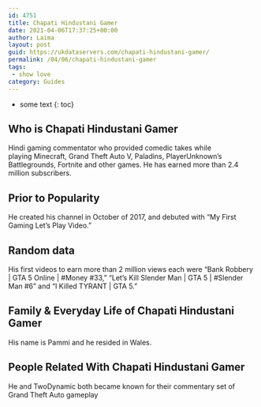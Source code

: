 ```yaml
---
id: 4751
title: Chapati Hindustani Gamer
date: 2021-04-06T17:37:25+00:00
author: Laima
layout: post
guid: https://ukdataservers.com/chapati-hindustani-gamer/
permalink: /04/06/chapati-hindustani-gamer
tags:
 - show love
category: Guides
---
```


* some text
{: toc}


## Who is Chapati Hindustani Gamer
                  
                  
                  
Hindi gaming commentator who provided comedic takes while playing Minecraft, Grand Theft Auto V, Paladins, PlayerUnknown&#8217;s Battlegrounds, Fortnite and other games. He has earned more than 2.4 million subscribers. 
                  
              
            
              
            
                
                
                
## Prior to Popularity
                  
                  
                  
He created his channel in October of 2017, and debuted with &#8220;My First Gaming Let&#8217;s Play Video.&#8221; 
                  
              
            
              
            
                
                
                
## Random data
                  
                  
                  
His first videos to earn more than 2 million views each were &#8220;Bank Robbery | GTA 5 Online | #Money #33,&#8221; &#8220;Let&#8217;s Kill Slender Man | GTA 5 | #Slender Man #6&#8221; and &#8220;I Killed TYRANT | GTA 5.&#8221; 
                  
              
            
              
            
                
                
                
## Family & Everyday Life of Chapati Hindustani Gamer
                  
                  
                  
His name is Pammi and he resided in Wales. 
                  
              
            
              
            
                
                
                
## People Related With Chapati Hindustani Gamer
                  
                  
                  
He and TwoDynamic both became known for their commentary set of Grand Theft Auto gameplay
                  
              
            
              
            
                
              
            
              
              
            
            
              
            
          
          
          